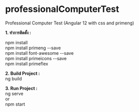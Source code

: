 # professionalComputerTest
 Professional Computer Test (Angular 12 with css and primeng)

**1. ทำการติดตั้ง :** <br>

npm install <br>
npm install primeng --save <br>
npm install font-awesome --save <br>
npm install primeicons --save <br>
npm install primeflex <br>

**2. Build Project :** <br>
ng build <br>

**3. Run Project :** <br>
ng serve <br>
or <br>
npm start
